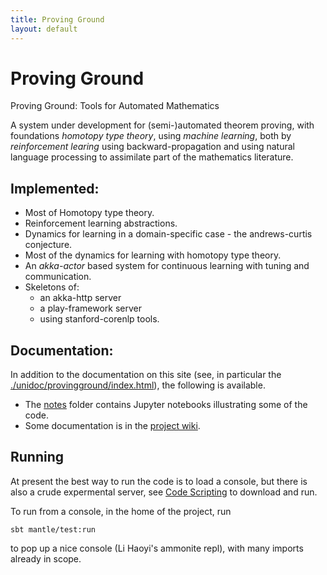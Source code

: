 ```yaml
---
title: Proving Ground
layout: default
---
```


# Proving Ground
Proving Ground: Tools for Automated Mathematics

A system under development for (semi-)automated theorem proving, with foundations *homotopy type theory*, using
*machine learning*, both by _reinforcement learing_ using backward-propagation and using natural language processing to assimilate part of the mathematics literature.

## Implemented:

* Most of Homotopy type theory.
* Reinforcement learning abstractions.
* Dynamics for learning in a domain-specific case - the andrews-curtis conjecture.
* Most of the dynamics for learning with homotopy type theory.
* An _akka-actor_ based system for continuous learning with tuning and communication.
* Skeletons of:
  * an akka-http server
  * a play-framework server
  * using stanford-corenlp tools.

## Documentation:

In addition to the documentation on this site (see, in particular the [./unidoc/provingground/index.html](Scaladocs])), the following is available.

* The [notes](https://github.com/siddhartha-gadgil/ProvingGround/tree/master/notes) folder contains Jupyter notebooks illustrating some of the code.
* Some documentation is in the [project wiki](https://github.com/siddhartha-gadgil/ProvingGround/wiki).

## Running

At present the best way to run the code is to load a console, but there is also a crude expermental server, see [Code Scripting](Code-Scripting) to download and run.

To run from a console, in the home of the project, run
```
sbt mantle/test:run
```
to pop up a nice console (Li Haoyi's ammonite repl), with many imports already in scope.
